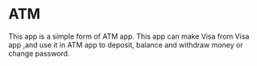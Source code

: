 # ATM
This app is a simple form of ATM app. This app can make Visa from Visa app ,and use it in ATM app to deposit, balance and withdraw money or change password.
